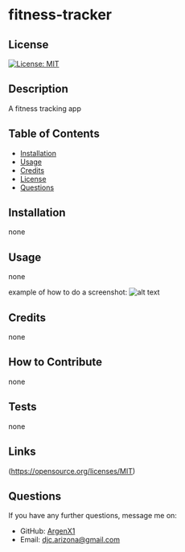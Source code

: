 # fitness-tracker

## License

[![License: MIT](https://img.shields.io/badge/License-MIT-yellow.svg)](https://opensource.org/licenses/MIT)

## Description

A fitness tracking app 

 ## Table of Contents

 - [Installation](#installation)
 - [Usage](#usage)
 - [Credits](#credits)
 - [License](#license)
 - [Questions](#questions)

 ## Installation

 none

 ## Usage

 none
 
 example of how to do a screenshot:
 ![alt text](assets/images/screenshot.png)

 ## Credits

 none


 ## How to Contribute

 none

 ## Tests

 none

 ## Links

 (https://opensource.org/licenses/MIT)
 
 ## Questions

 If you have any further questions, message me on:

  - GitHub: [ArgenX1](https://github.com/ArgenX1)
  - Email: djc.arizona@gmail.com
 
